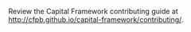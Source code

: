 Review the Capital Framework contributing guide at
<http://cfpb.github.io/capital-framework/contributing/>.